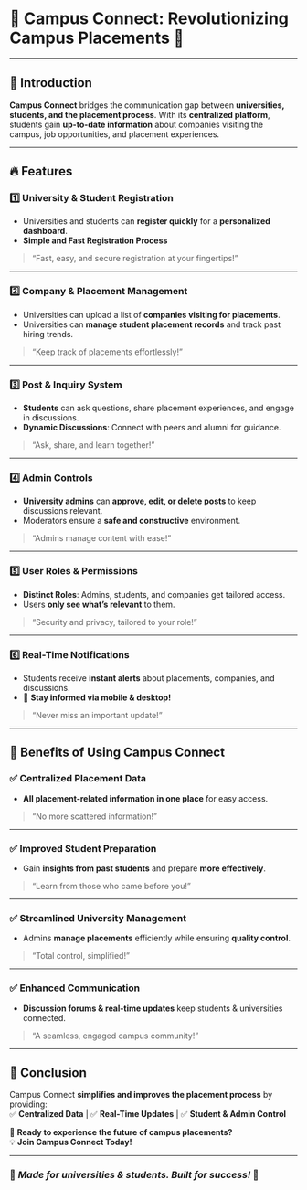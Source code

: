 # 🌟 **Campus Connect: Revolutionizing Campus Placements** 🚀

---

## 📌 Introduction  
**Campus Connect** bridges the communication gap between **universities, students, and the placement process**. With its **centralized platform**, students gain **up-to-date information** about companies visiting the campus, job opportunities, and placement experiences.

---

## 🔥 Features  

### 1️⃣ **University & Student Registration**  
- Universities and students can **register quickly** for a **personalized dashboard**.  
- **Simple and Fast Registration Process**  

> “Fast, easy, and secure registration at your fingertips!”

---

### 2️⃣ **Company & Placement Management**  
- Universities can upload a list of **companies visiting for placements**.  
- Universities can **manage student placement records** and track past hiring trends.  

> “Keep track of placements effortlessly!”

---

### 3️⃣ **Post & Inquiry System**  
- **Students** can ask questions, share placement experiences, and engage in discussions.  
- **Dynamic Discussions**: Connect with peers and alumni for guidance.  

> “Ask, share, and learn together!”

---

### 4️⃣ **Admin Controls**  
- **University admins** can **approve, edit, or delete posts** to keep discussions relevant.  
- Moderators ensure a **safe and constructive** environment.  

> “Admins manage content with ease!”

---

### 5️⃣ **User Roles & Permissions**  
- **Distinct Roles**: Admins, students, and companies get tailored access.  
- Users **only see what’s relevant** to them.  

> “Security and privacy, tailored to your role!”

---

### 6️⃣ **Real-Time Notifications**  
- Students receive **instant alerts** about placements, companies, and discussions.  
- 📲 **Stay informed via mobile & desktop!**  

> “Never miss an important update!”

---

## 🎯 **Benefits of Using Campus Connect**

### ✅ **Centralized Placement Data**  
- **All placement-related information in one place** for easy access.  
> “No more scattered information!”

---

### ✅ **Improved Student Preparation**  
- Gain **insights from past students** and prepare **more effectively**.  
> “Learn from those who came before you!”

---

### ✅ **Streamlined University Management**  
- Admins **manage placements** efficiently while ensuring **quality control**.  
> “Total control, simplified!”

---

### ✅ **Enhanced Communication**  
- **Discussion forums & real-time updates** keep students & universities connected.  
> “A seamless, engaged campus community!”

---

## 🚀 **Conclusion**  
Campus Connect **simplifies and improves the placement process** by providing:  
✅ **Centralized Data** | ✅ **Real-Time Updates** | ✅ **Student & Admin Control**  

🔗 **Ready to experience the future of campus placements?**  
💡 **Join Campus Connect Today!**  

---

### 📌 *Made for universities & students. Built for success!* 🚀
